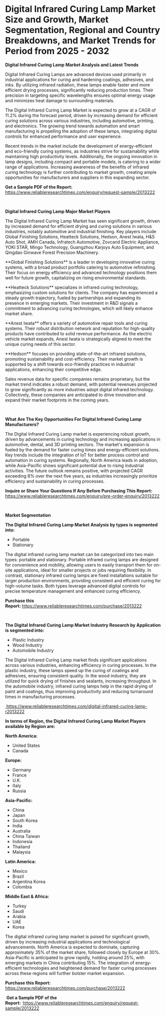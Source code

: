<p><h1>Digital Infrared Curing Lamp Market Size and Growth, Market Segmentation, Regional and Country Breakdowns, and Market Trends for Period from 2025 -  2032</h1></p><p><strong>Digital Infrared Curing Lamp Market Analysis and Latest Trends</strong></p>
<p><p>Digital Infrared Curing Lamps are advanced devices used primarily in industrial applications for curing and hardening coatings, adhesives, and inks. By utilizing infrared radiation, these lamps enable faster and more efficient drying processes, significantly reducing production times. Their precision in targeting specific wavelengths ensures optimal energy usage and minimizes heat damage to surrounding materials.</p><p>The Digital Infrared Curing Lamp Market is expected to grow at a CAGR of 11.2% during the forecast period, driven by increasing demand for efficient curing solutions across various industries, including automotive, printing, and electronics. The growing trend towards automation and smart manufacturing is propelling the adoption of these lamps, integrating digital controls for enhanced performance and user experience.</p><p>Recent trends in the market include the development of energy-efficient and eco-friendly curing systems, as industries strive for sustainability while maintaining high productivity levels. Additionally, the ongoing innovation in lamp designs, including compact and portable models, is catering to a wider range of applications. Increasing awareness of the benefits of infrared curing technology is further contributing to market growth, creating ample opportunities for manufacturers and suppliers in this expanding sector.</p></p>
<p><strong>Get a Sample PDF of the Report:&nbsp;</strong> <a href="https://www.reliableresearchtimes.com/enquiry/request-sample/2013222?utm_campaign=2633&utm_medium=2&utm_source=Github&utm_content=ia&utm_term=12042025&utm_id=digital-infrared-curing-lamp">https://www.reliableresearchtimes.com/enquiry/request-sample/2013222</a></p>
<p>&nbsp;</p>
<p><strong>Digital Infrared Curing Lamp Major Market Players</strong></p>
<p><p>The Digital Infrared Curing Lamp Market has seen significant growth, driven by increased demand for efficient drying and curing solutions in various industries, notably automotive and industrial finishing. Key players include Global Finishing Solutions, Heatteck Solutions, Hedson, Anest Iwata, H&S Auto Shot, AMH Canada, Infratech Automotive, Zovcand Electric Appliance, YOKI STAR, Mingo Technology, Guangzhou Karjoys Auto Equipment, and Qingdao Ginwave Forest Precision Machinery.</p><p>**Global Finishing Solutions** is a leader in developing innovative curing systems, with a broad product portfolio catering to automotive refinishing. Their focus on energy efficiency and advanced technology positions them well for future growth, capitalizing on rising environmental standards.</p><p>**Heatteck Solutions** specializes in infrared curing technology, emphasizing custom solutions for clients. The company has experienced a steady growth trajectory, fueled by partnerships and expanding its presence in emerging markets. Their investment in R&D signals a commitment to advancing curing technologies, which will likely enhance market share.</p><p>**Anest Iwata** offers a variety of automotive repair tools and curing systems. Their robust distribution network and reputation for high-quality products have contributed to solid revenue performance. As the electric vehicle market expands, Anest Iwata is strategically aligned to meet the unique curing needs of this sector.</p><p>**Hedson** focuses on providing state-of-the-art infrared solutions, promoting sustainability and cost-efficiency. Their market growth is supported by a shift towards eco-friendly practices in industrial applications, enhancing their competitive edge.</p><p>Sales revenue data for specific companies remains proprietary, but the market trend indicates a robust demand, with potential revenues projected to grow significantly as more industries adopt digital infrared technology. Collectively, these companies are anticipated to drive innovation and expand their market footprints in the coming years.</p></p>
<p>&nbsp;</p>
<p><strong>What Are The Key Opportunities For Digital Infrared Curing Lamp Manufacturers?</strong></p>
<p><p>The Digital Infrared Curing Lamp market is experiencing robust growth, driven by advancements in curing technology and increasing applications in automotive, dental, and 3D printing sectors. The market's expansion is fueled by the demand for faster curing times and energy-efficient solutions. Key trends include the integration of IoT for better process control and automation in curing systems. Regionally, North America leads in adoption, while Asia-Pacific shows significant potential due to rising industrial activities. The future outlook remains positive, with projected CAGR exceeding 8% over the next five years, as industries increasingly prioritize efficiency and sustainability in curing processes.</p></p>
<p><strong>Inquire or Share Your Questions If Any Before Purchasing This Report:</strong> <a href="https://www.reliableresearchtimes.com/enquiry/pre-order-enquiry/2013222?utm_campaign=2633&utm_medium=2&utm_source=Github&utm_content=ia&utm_term=12042025&utm_id=digital-infrared-curing-lamp">https://www.reliableresearchtimes.com/enquiry/pre-order-enquiry/2013222</a></p>
<p>&nbsp;</p>
<p><strong>Market Segmentation</strong></p>
<p><strong>The Digital Infrared Curing Lamp Market Analysis by types is segmented into:</strong></p>
<p><ul><li>Portable</li><li>Stationary</li></ul></p>
<p><p>The digital infrared curing lamp market can be categorized into two main types: portable and stationary. Portable infrared curing lamps are designed for convenience and mobility, allowing users to easily transport them for on-site applications, ideal for smaller projects or jobs requiring flexibility. In contrast, stationary infrared curing lamps are fixed installations suitable for larger production environments, providing consistent and efficient curing for high-volume tasks. Both types leverage advanced digital controls for precise temperature management and enhanced curing efficiency.</p></p>
<p><strong>Purchase this Report:&nbsp;</strong><a href="https://www.reliableresearchtimes.com/purchase/2013222?utm_campaign=2633&utm_medium=2&utm_source=Github&utm_content=ia&utm_term=12042025&utm_id=digital-infrared-curing-lamp">https://www.reliableresearchtimes.com/purchase/2013222</a></p>
<p>&nbsp;</p>
<p><strong>The Digital Infrared Curing Lamp Market Industry Research by Application is segmented into:</strong></p>
<p><ul><li>Plastic Industry</li><li>Wood Industry</li><li>Automobile Industry</li></ul></p>
<p><p>The Digital Infrared Curing Lamp market finds significant applications across various industries, enhancing efficiency in curing processes. In the plastic industry, these lamps speed up the curing of coatings and adhesives, ensuring consistent quality. In the wood industry, they are utilized for quick drying of finishes and sealants, increasing throughput. In the automobile industry, infrared curing lamps help in the rapid drying of paint and coatings, thus improving productivity and reducing turnaround times in manufacturing processes.</p></p>
<p><a href="https://www.reliableresearchtimes.com/digital-infrared-curing-lamp-r2013222?utm_campaign=2633&utm_medium=2&utm_source=Github&utm_content=ia&utm_term=12042025&utm_id=digital-infrared-curing-lamp">&nbsp;https://www.reliableresearchtimes.com/digital-infrared-curing-lamp-r2013222</a></p>
<p><strong>In terms of Region, the Digital Infrared Curing Lamp Market Players available by Region are:</strong></p>
<p>
    <p> <strong> North America: </strong>
        <ul>
            <li>United States</li>
            <li>Canada</li>
        </ul>
        </p> 
    <p> <strong> Europe: </strong>
        <ul>
            <li>Germany</li>
            <li>France</li>
            <li>U.K.</li>
            <li>Italy</li>
            <li>Russia</li>
        </ul>
        </p> 
    <p> <strong> Asia-Pacific: </strong>
        <ul>
            <li>China</li>
            <li>Japan</li>
            <li>South Korea</li>
            <li>India</li>
            <li>Australia</li>
            <li>China Taiwan</li>
            <li>Indonesia</li>
            <li>Thailand</li>
            <li>Malaysia</li>
        </ul>
        </p> 
    <p> <strong> Latin America: </strong>
        <ul>
            <li>Mexico</li>
            <li>Brazil</li>
            <li>Argentina Korea</li>
            <li>Colombia</li>
        </ul>
        </p> 
    <p> <strong> Middle East & Africa: </strong>
        <ul>
            <li>Turkey</li>
            <li>Saudi</li>
            <li>Arabia</li>
            <li>UAE</li>
            <li>Korea</li>
        </ul>
    </p>
    </p>
<p><p>The digital infrared curing lamp market is poised for significant growth, driven by increasing industrial applications and technological advancements. North America is expected to dominate, capturing approximately 35% of the market share, followed closely by Europe at 30%. Asia-Pacific is anticipated to grow rapidly, holding around 25%, with emerging markets in China contributing 15%. The integration of energy-efficient technologies and heightened demand for faster curing processes across these regions will further bolster market expansion.</p></p>
<p><strong>Purchase this Report: </strong><a href="https://www.reliableresearchtimes.com/purchase/2013222?utm_campaign=2633&utm_medium=2&utm_source=Github&utm_content=ia&utm_term=12042025&utm_id=digital-infrared-curing-lamp">https://www.reliableresearchtimes.com/purchase/2013222</a></p>
<p>&nbsp;<strong>Get a Sample PDF of the Report:&nbsp;&nbsp;</strong><a href="https://www.reliableresearchtimes.com/enquiry/request-sample/2013222?utm_campaign=2633&utm_medium=2&utm_source=Github&utm_content=ia&utm_term=12042025&utm_id=digital-infrared-curing-lamp">https://www.reliableresearchtimes.com/enquiry/request-sample/2013222</a></p>
<p><strong></strong></p>
<p><p></p><p></p><p></p></p>